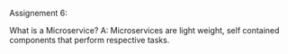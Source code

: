 Assignement 6:

What is a Microservice?
A: 
Microservices are light weight, self contained components that perform respective tasks.
